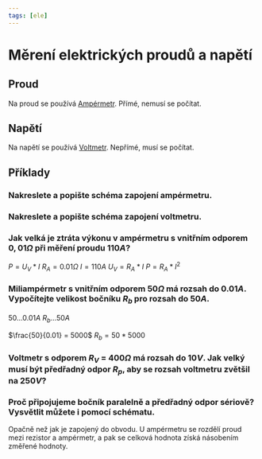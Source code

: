 ```yaml
---
tags: [ele]
---
```

# Měrení elektrických proudů a napětí
## Proud
Na proud se používá [Ampérmetr](Ampérmetr.md).
Přímé, nemusí se počítat.
## Napětí
Na napětí se používá [Voltmetr](Voltmetr.md).
Nepřímé, musí se počítat.
## Příklady
### Nakreslete a popište schéma zapojení ampérmetru.

### Nakreslete a popište schéma zapojení voltmetru.

### Jak velká je ztráta výkonu v ampérmetru s vnitřním odporem $0,01\Omega$ při měření proudu $110A$?

$P = U_V * I$
$R_A = 0.01 \Omega$
$I = 110A$
$U_V  = R_A  * I$
$P = R_A * I^2$

### Miliampérmetr s vnitřním odporem $50 \Omega$ má rozsah do $0.01 A$. Vypočítejte velikost bočníku $R_b$ pro rozsah do $50 A$.

$50 \dots 0.01A$
$R_b \dots 50A$

$\frac{50}{0.01} = 5000$
$R_b = 50 * 5000$

### Voltmetr s odporem $R_V$ = $400 \Omega$ má rozsah do $10 V$. Jak velký musí být předřadný odpor $R_p$, aby se rozsah voltmetru zvětšil na $250 V$?

### Proč připojujeme bočník paralelně a předřadný odpor sériově? Vysvětlit můžete i pomocí schématu.
Opačně než jak je zapojený do obvodu.
U ampérmetru se rozdělí proud mezi rezistor a ampérmetr, a pak se celková hodnota získá násobením změřené hodnoty.